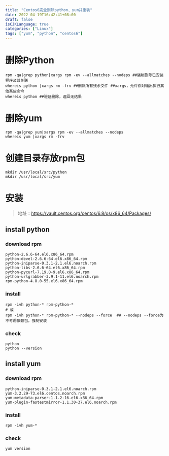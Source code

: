 ```yaml
---
title: "Centos6完全删除python、yum并重装"
date: 2022-04-19T16:42:41+08:00
draft: false
isCJKLanguage: true
categories: ["Linux"]
tags: ["yum", "python", "centos6"]
---
```

# 删除Python
```
rpm -qa|grep python|xargs rpm -ev --allmatches --nodeps ##强制删除已安装程序及其关联
whereis python |xargs rm -frv ##删除所有残余文件 ##xargs，允许你对输出执行其他某些命令
whereis python ##验证删除，返回无结果
```
# 删除yum
```
rpm -qa|grep yum|xargs rpm -ev --allmatches --nodeps
whereis yum |xargs rm -frv
```
# 创建目录存放rpm包
```
mkdir /usr/local/src/python
mkdir /usr/local/src/yum
```
# 安装
> 地址：https://vault.centos.org/centos/6.8/os/x86_64/Packages/
## install python
### download rpm
```
python-2.6.6-64.el6.x86_64.rpm
python-devel-2.6.6-64.el6.x86_64.rpm
python-iniparse-0.3.1-2.1.el6.noarch.rpm
python-libs-2.6.6-64.el6.x86_64.rpm
python-pycurl-7.19.0-9.el6.x86_64.rpm
python-urlgrabber-3.9.1-11.el6.noarch.rpm
rpm-python-4.8.0-55.el6.x86_64.rpm
```
### install
```
rpm -ivh python-* rpm-python-*
# 或
rpm -ivh python-* rpm-python-* --nodeps --force  ## --nodeps --force为不考虑依赖包，强制安装
```
### check
```
python
python --version
```
## install yum
### download rpm
```
python-iniparse-0.3.1-2.1.el6.noarch.rpm
yum-3.2.29-73.el6.centos.noarch.rpm
yum-metadata-parser-1.1.2-16.el6.x86_64.rpm
yum-plugin-fastestmirror-1.1.30-37.el6.noarch.rpm
```
### install
```
rpm -ivh yum-*
```
### check
```
yum version
```
